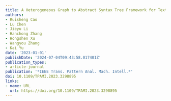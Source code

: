```yaml
---
title: A Heterogeneous Graph to Abstract Syntax Tree Framework for Text-to-SQL
authors:
- Ruisheng Cao
- Lu Chen
- Jieyu Li
- Hanchong Zhang
- Hongshen Xu
- Wangyou Zhang
- Kai Yu
date: '2023-01-01'
publishDate: '2024-07-04T09:43:58.017401Z'
publication_types:
- article-journal
publication: '*IEEE Trans. Pattern Anal. Mach. Intell.*'
doi: 10.1109/TPAMI.2023.3298895
links:
- name: URL
  url: https://doi.org/10.1109/TPAMI.2023.3298895
---
```

